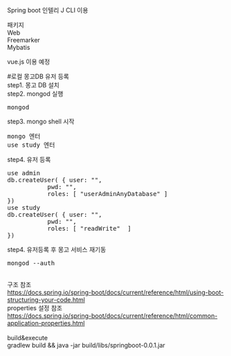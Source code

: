 Spring boot
인텔리 J CLI 이용

패키지<br>
Web<br>
Freemarker<br>
Mybatis<br>

vue.js 이용 예정


#로컬 몽고DB 유저 등록<br>
step1. 몽고 DB 설치<br>
step2. mongod 실행<br>
<pre>
mongod
</pre>
step3. mongo shell 시작<br>
<pre>
mongo 엔터
use study 엔터
</pre>
step4. 유저 등록
<pre>
use admin
db.createUser( { user: "<username>",
           pwd: "<password>",
           roles: [ "userAdminAnyDatabase" ]
})
use study
db.createUser( { user: "<username>",
           pwd: "<password>",
           roles: [ "readWrite"  ] 
})
</pre>
step4. 유저등록 후 몽고 서비스 재기동<br>
<pre>
mongod --auth
</pre>

<br>구조 참조</br>
https://docs.spring.io/spring-boot/docs/current/reference/html/using-boot-structuring-your-code.html
<br>properties 설정 참조</br>
https://docs.spring.io/spring-boot/docs/current/reference/html/common-application-properties.html
<br><br>build&execute<br>
gradlew build && java -jar build/libs/springboot-0.0.1.jar